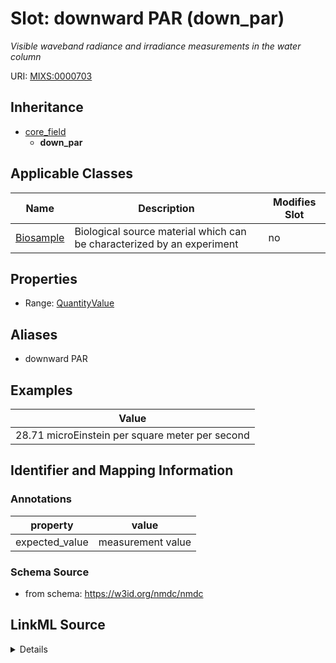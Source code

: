 # Slot: downward PAR (down_par)


_Visible waveband radiance and irradiance measurements in the water column_



URI: [MIXS:0000703](https://w3id.org/mixs/0000703)




## Inheritance

* [core_field](core_field.md)
    * **down_par**





## Applicable Classes

| Name | Description | Modifies Slot |
| --- | --- | --- |
[Biosample](Biosample.md) | Biological source material which can be characterized by an experiment |  no  |







## Properties

* Range: [QuantityValue](QuantityValue.md)



## Aliases


* downward PAR




## Examples

| Value |
| --- |
| 28.71 microEinstein per square meter per second |

## Identifier and Mapping Information





### Annotations

| property | value |
| --- | --- |
| expected_value | measurement value || preferred_unit | microEinstein per square meter per second, microEinstein per square centimeter per second || occurrence | 1 |



### Schema Source


* from schema: https://w3id.org/nmdc/nmdc




## LinkML Source

<details>
```yaml
name: down_par
annotations:
  expected_value:
    tag: expected_value
    value: measurement value
  preferred_unit:
    tag: preferred_unit
    value: microEinstein per square meter per second, microEinstein per square centimeter
      per second
  occurrence:
    tag: occurrence
    value: '1'
description: Visible waveband radiance and irradiance measurements in the water column
title: downward PAR
examples:
- value: 28.71 microEinstein per square meter per second
from_schema: https://w3id.org/nmdc/nmdc
aliases:
- downward PAR
rank: 1000
is_a: core field
slot_uri: MIXS:0000703
multivalued: false
alias: down_par
domain_of:
- Biosample
range: QuantityValue

```
</details>